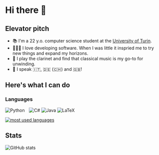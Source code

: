 # Hi there 👋


## Elevator pitch 

- 📚 I'm a 22 y.o. computer science student at the [University of Turin](https://www.unito.it).
- 👨🏻‍💻 I love developing software. When I was little it inspried me to try new things and expand my horizons.
- 🎵 I play the clarinet and find that classical music is my go-to for unwinding.
- 💬 I speak 🇮🇹, 🇩🇪 (🇨🇭) and 🇬🇧!

## Here's what I can do 

### Languages

  <img alt="Python" style="margin-right: 10px;" src="https://img.shields.io/badge/python%20-%2314354C.svg?&style=for-the-badge&logo=python&logoColor=white"/>    ![C#](https://img.shields.io/badge/c%23-%23239120.svg?style=for-the-badge&logo=c-sharp&logoColor=white)    ![Java](https://img.shields.io/badge/java-%23ED8B00.svg?style=for-the-badge&logo=java&logoColor=white)    ![LaTeX](https://img.shields.io/badge/latex-%23008080.svg?style=for-the-badge&logo=latex&logoColor=white)
 
[![most used languages](https://github-readme-stats.vercel.app/api/top-langs/?username=rithari&langs_count=10&layout=compact&count_private=true&hide=jupyter%20notebook,matlab,dockerfile)](https://github.com/anuraghazra/github-readme-stats)

## Stats

![GitHub stats](https://github-readme-stats.vercel.app/api/?username=rithari&show_icons=true&title_color=fff&icon_color=79ff97&text_color=9f9f9f&bg_color=151515)

